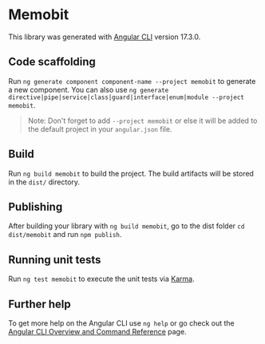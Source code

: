 # Memobit

This library was generated with [Angular CLI](https://github.com/angular/angular-cli) version 17.3.0.

## Code scaffolding

Run `ng generate component component-name --project memobit` to generate a new component. You can also use `ng generate directive|pipe|service|class|guard|interface|enum|module --project memobit`.
> Note: Don't forget to add `--project memobit` or else it will be added to the default project in your `angular.json` file. 

## Build

Run `ng build memobit` to build the project. The build artifacts will be stored in the `dist/` directory.

## Publishing

After building your library with `ng build memobit`, go to the dist folder `cd dist/memobit` and run `npm publish`.

## Running unit tests

Run `ng test memobit` to execute the unit tests via [Karma](https://karma-runner.github.io).

## Further help

To get more help on the Angular CLI use `ng help` or go check out the [Angular CLI Overview and Command Reference](https://angular.io/cli) page.
